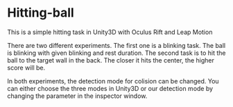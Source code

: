# Hitting-ball
This is a simple hitting task in Unity3D with Oculus Rift and Leap Motion

There are two different experiments. The first one is a blinking task. The ball is blinking with given blinking and rest
duration. The second task is to hit the ball to the target wall in the back. The closer it hits the center, the higher score 
will be.

In both experiments, the detection mode for colision can be changed. You can either choose the three modes in Unity3D or our 
detection mode by changing the parameter in the inspector window.

